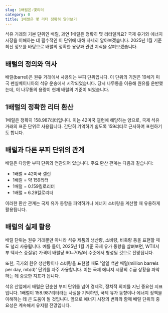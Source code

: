 ```yaml
---
slug: 1배럴은-몇리터
category: 0
title: 1배럴은 몇 리터 정확히 알아보기
---
```


석유 거래의 기본 단위인 배럴, 과연 1배럴은 정확히 몇 리터일까요? 국제 유가와 에너지 시장을 이해하는 데 필수적인 이 단위에 대해 자세히 알아보겠습니다. 2025년 1월 기준 최신 정보를 바탕으로 배럴의 정확한 용량과 관련 지식을 살펴보겠습니다.

## 배럴의 정의와 역사

배럴(barrel)은 원유 거래에서 사용되는 부피 단위입니다. 이 단위의 기원은 19세기 미국 펜실베이니아의 석유 운송에서 시작되었습니다. 당시 나무통을 이용해 원유를 운반했는데, 이 나무통의 용량이 현재 배럴의 기준이 되었습니다.

## 1배럴의 정확한 리터 환산

1배럴은 정확히 158.987리터입니다. 이는 42미국 갤런에 해당하는 양으로, 국제 석유 거래의 표준 단위로 사용됩니다. 간단히 기억하기 쉽도록 159리터로 근사하여 표현하기도 합니다.

## 배럴과 다른 부피 단위의 관계

배럴은 다양한 부피 단위와 연관되어 있습니다. 주요 환산 관계는 다음과 같습니다:

- 1배럴 = 42미국 갤런
- 1배럴 = 약 159리터
- 1배럴 = 0.159킬로리터
- 1배럴 = 6.29킬로리터

이러한 환산 관계는 국제 유가 동향을 파악하거나 에너지 소비량을 계산할 때 유용하게 활용됩니다.

## 배럴의 실제 활용

배럴 단위는 원유 거래뿐만 아니라 석유 제품의 생산량, 소비량, 비축량 등을 표현할 때도 널리 사용됩니다. 예를 들어, 2025년 1월 기준 국제 유가 동향을 살펴보면, WTI(서부 텍사스 중질유) 가격이 배럴당 60~70달러 수준에서 형성될 것으로 전망됩니다.

또한, 국가의 원유 생산량이나 소비량을 표현할 때도 '일일 백만 배럴(million barrels per day, mb/d)' 단위를 자주 사용합니다. 이는 국제 에너지 시장의 수급 상황을 파악하는 데 중요한 지표가 됩니다.

석유 산업에서 배럴은 단순한 부피 단위를 넘어 경제적, 정치적 의미를 지닌 중요한 지표입니다. 1배럴이 158.987리터라는 사실을 기억하면, 국제 유가 동향이나 에너지 정책을 이해하는 데 큰 도움이 될 것입니다. 앞으로 에너지 시장의 변화와 함께 배럴 단위의 중요성은 계속해서 유지될 전망입니다.